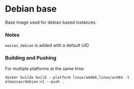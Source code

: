# Debian base

Base image used for debian based instances.

### Notes

`massas_debian` is added with a default UID

### Building and Pushing

For multiple platforms at the same time:

```
docker buildx build --platform linux/amd64,linux/arm64 -t elmassas/debian:v1 --push .
```
